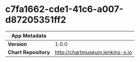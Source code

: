 # c7fa1662-cde1-41c6-a007-d87205351ff2

|App Metadata||
|---|---|
| **Version** | 1.0.0 |
| **Chart Repository** | http://chartmuseum.jenkins-x.io |

